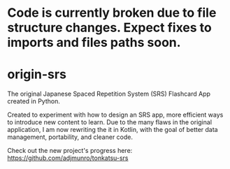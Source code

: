 # Code is currently broken due to file structure changes. Expect fixes to imports and files paths soon.

# origin-srs
The original Japanese Spaced Repetition System (SRS) Flashcard App created in Python.

Created to experiment with how to design an SRS app, more efficient ways to introduce new content to learn.
Due to the many flaws in the original application, I am now rewriting the it in Kotlin, with the goal of better data management, portability, and cleaner code.

Check out the new project's progress here: 
https://github.com/adjmunro/tonkatsu-srs
